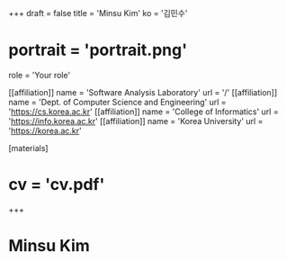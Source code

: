 +++
draft = false
title = 'Minsu Kim'
ko = '김민수'
# portrait = 'portrait.png'
role = 'Your role'

[[affiliation]]
name = 'Software Analysis Laboratory'
url = '/'
[[affiliation]]
name = 'Dept. of Computer Science and Engineering'
url = 'https://cs.korea.ac.kr'
[[affiliation]]
name = 'College of Informatics'
url = 'https://info.korea.ac.kr'
[[affiliation]]
name = 'Korea University'
url = 'https://korea.ac.kr'

[materials]
# cv = 'cv.pdf'
+++

# Minsu Kim

